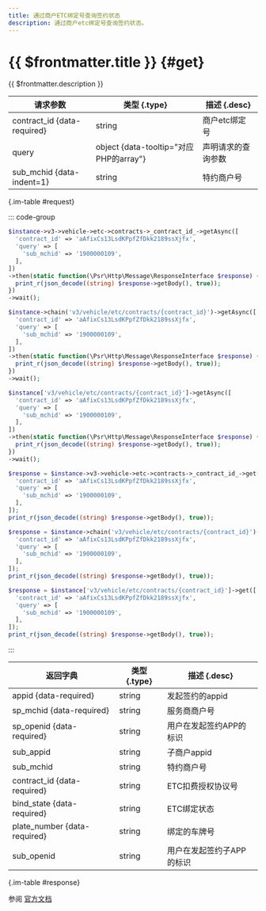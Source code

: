 ```yaml
---
title: 通过商户ETC绑定号查询签约状态
description: 通过商户etc绑定号查询签约状态。
---
```


# {{ $frontmatter.title }} {#get}

{{ $frontmatter.description }}

| 请求参数 | 类型 {.type} | 描述 {.desc}
| --- | --- | ---
| contract_id {data-required} | string | 商户etc绑定号
| query | object {data-tooltip="对应PHP的array"} | 声明请求的查询参数
| sub_mchid {data-indent=1} | string | 特约商户号

{.im-table #request}

::: code-group

```php [异步纯链式]
$instance->v3->vehicle->etc->contracts->_contract_id_->getAsync([
  'contract_id' => 'aAfixCs13LsdKPpfZfDkk2189ssXjfx',
  'query' => [
    'sub_mchid' => '1900000109',
  ],
])
->then(static function(\Psr\Http\Message\ResponseInterface $response) {
  print_r(json_decode((string) $response->getBody(), true));
})
->wait();
```

```php [异步声明式]
$instance->chain('v3/vehicle/etc/contracts/{contract_id}')->getAsync([
  'contract_id' => 'aAfixCs13LsdKPpfZfDkk2189ssXjfx',
  'query' => [
    'sub_mchid' => '1900000109',
  ],
])
->then(static function(\Psr\Http\Message\ResponseInterface $response) {
  print_r(json_decode((string) $response->getBody(), true));
})
->wait();
```

```php [异步属性式]
$instance['v3/vehicle/etc/contracts/{contract_id}']->getAsync([
  'contract_id' => 'aAfixCs13LsdKPpfZfDkk2189ssXjfx',
  'query' => [
    'sub_mchid' => '1900000109',
  ],
])
->then(static function(\Psr\Http\Message\ResponseInterface $response) {
  print_r(json_decode((string) $response->getBody(), true));
})
->wait();
```

```php [同步纯链式]
$response = $instance->v3->vehicle->etc->contracts->_contract_id_->get([
  'contract_id' => 'aAfixCs13LsdKPpfZfDkk2189ssXjfx',
  'query' => [
    'sub_mchid' => '1900000109',
  ],
]);
print_r(json_decode((string) $response->getBody(), true));
```

```php [同步声明式]
$response = $instance->chain('v3/vehicle/etc/contracts/{contract_id}')->get([
  'contract_id' => 'aAfixCs13LsdKPpfZfDkk2189ssXjfx',
  'query' => [
    'sub_mchid' => '1900000109',
  ],
]);
print_r(json_decode((string) $response->getBody(), true));
```

```php [同步属性式]
$response = $instance['v3/vehicle/etc/contracts/{contract_id}']->get([
  'contract_id' => 'aAfixCs13LsdKPpfZfDkk2189ssXjfx',
  'query' => [
    'sub_mchid' => '1900000109',
  ],
]);
print_r(json_decode((string) $response->getBody(), true));
```

:::

| 返回字典 | 类型 {.type} | 描述 {.desc}
| --- | --- | ---
| appid {data-required} | string | 发起签约的appid
| sp_mchid {data-required} | string | 服务商商户号
| sp_openid {data-required} | string | 用户在发起签约APP的标识
| sub_appid | string | 子商户appid
| sub_mchid | string | 特约商户号
| contract_id {data-required} | string | ETC扣费授权协议号
| bind_state {data-required} | string | ETC绑定状态
| plate_number {data-required} | string | 绑定的车牌号
| sub_openid | string | 用户在发起签约子APP的标识

{.im-table #response}

参阅 [官方文档](https://pay.weixin.qq.com/doc/v3/partner/4012715667)
